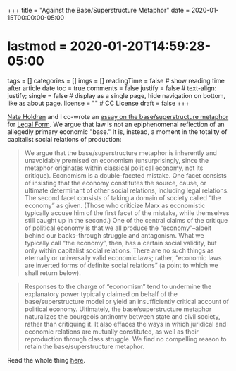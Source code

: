+++
title = "Against the Base/Superstructure Metaphor"
date = 2020-01-15T00:00:00-05:00
# lastmod = 2020-01-20T14:59:28-05:00
tags = []
categories = []
imgs = []
readingTime = false  # show reading time after article date
toc = true
comments = false
justify = false  # text-align: justify;
single = false  # display as a single page, hide navigation on bottom, like as about page.
license = ""  # CC License
draft = false
+++

[Nate Holdren](https://twitter.com/n_hold) and I co-wrote an [essay on the base/superstructure metaphor](https://legalform.blog/2020/01/15/no-bases-no-superstructures-against-legal-economism-nate-holdren-and-rob-hunter/) for [Legal Form](https://legalform.blog/). We argue that law is not an epiphenomenal reflection of an allegedly primary economic "base." It is, instead, a moment in the totality of capitalist social relations of production:

>We argue that the base/superstructure metaphor is inherently and unavoidably premised on economism (unsurprisingly, since the metaphor originates within classical political economy, not its critique). Economism is a double-faceted mistake. One facet consists of insisting that the economy constitutes the source, cause, or ultimate determinant of other social relations, including legal relations. The second facet consists of taking a domain of society called “the economy” as given. (Those who criticize Marx as economistic typically accuse him of the first facet of the mistake, while themselves still caught up in the second.) One of the central claims of the critique of political economy is that we all produce the “economy”–albeit behind our backs–through struggle and antagonism. What we typically call “the economy”, then, has a certain social validity, but only within capitalist social relations. There are no such things as eternally or universally valid economic laws; rather, “economic laws are inverted forms of definite social relations” (a point to which we shall return below).

>Responses to the charge of “economism” tend to undermine the explanatory power typically claimed on behalf of the base/superstructure model or yield an insufficiently critical account of political economy. Ultimately, the base/superstructure metaphor naturalizes the bourgeois antinomy between state and civil society, rather than critiquing it. It also effaces the ways in which juridical and economic relations are mutually constituted, as well as their reproduction through class struggle. We find no compelling reason to retain the base/superstructure metaphor.

Read the whole thing [here](https://legalform.blog/2020/01/15/no-bases-no-superstructures-against-legal-economism-nate-holdren-and-rob-hunter/).
